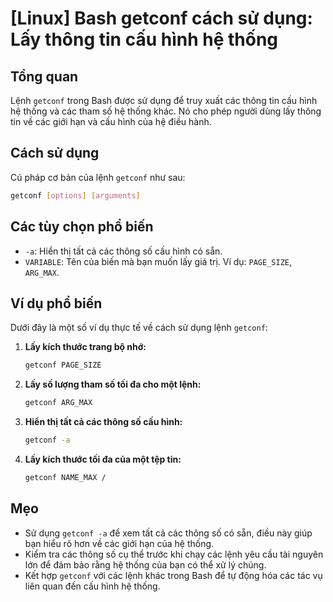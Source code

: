 # [Linux] Bash getconf cách sử dụng: Lấy thông tin cấu hình hệ thống

## Tổng quan
Lệnh `getconf` trong Bash được sử dụng để truy xuất các thông tin cấu hình hệ thống và các tham số hệ thống khác. Nó cho phép người dùng lấy thông tin về các giới hạn và cấu hình của hệ điều hành.

## Cách sử dụng
Cú pháp cơ bản của lệnh `getconf` như sau:

```bash
getconf [options] [arguments]
```

## Các tùy chọn phổ biến
- `-a`: Hiển thị tất cả các thông số cấu hình có sẵn.
- `VARIABLE`: Tên của biến mà bạn muốn lấy giá trị. Ví dụ: `PAGE_SIZE`, `ARG_MAX`.

## Ví dụ phổ biến
Dưới đây là một số ví dụ thực tế về cách sử dụng lệnh `getconf`:

1. **Lấy kích thước trang bộ nhớ:**
   ```bash
   getconf PAGE_SIZE
   ```

2. **Lấy số lượng tham số tối đa cho một lệnh:**
   ```bash
   getconf ARG_MAX
   ```

3. **Hiển thị tất cả các thông số cấu hình:**
   ```bash
   getconf -a
   ```

4. **Lấy kích thước tối đa của một tệp tin:**
   ```bash
   getconf NAME_MAX /
   ```

## Mẹo
- Sử dụng `getconf -a` để xem tất cả các thông số có sẵn, điều này giúp bạn hiểu rõ hơn về các giới hạn của hệ thống.
- Kiểm tra các thông số cụ thể trước khi chạy các lệnh yêu cầu tài nguyên lớn để đảm bảo rằng hệ thống của bạn có thể xử lý chúng.
- Kết hợp `getconf` với các lệnh khác trong Bash để tự động hóa các tác vụ liên quan đến cấu hình hệ thống.